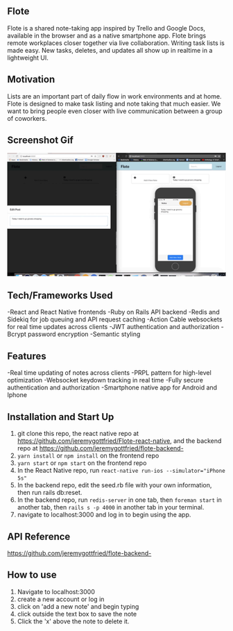 ## Flote
Flote is a shared note-taking app inspired by Trello and Google Docs, available in the browser and as a native smartphone app.
Flote brings remote workplaces closer together via live collaboration. Writing task lists is made easy. 
New tasks, deletes, and updates all show up in realtime in a lightweight UI. 

## Motivation 
Lists are an important part of daily flow in work environments and at home.
Flote is designed to make task listing and note taking that much easier. 
We want to bring people even closer with live communication between a group of coworkers. 

## Screenshot Gif 
<img src='https://github.com/jeremygottfried/flote-frontend/blob/master/Flote.mp4.gif' alt='gif' width=1000>

## Tech/Frameworks Used 
-React and React Native frontends
-Ruby on Rails API backend 
-Redis and Sidekiq for job queuing and API request caching
-Action Cable websockets for real time updates across clients
-JWT authentication and authorization 
-Bcrypt password encryption 
-Semantic styling 

## Features 
-Real time updating of notes across clients 
-PRPL pattern for high-level optimization 
-Websocket keydown tracking in real time 
-Fully secure authentication and authorization 
-Smartphone native app for Android and Iphone

## Installation and Start Up
1. git clone this repo, the react native repo at https://github.com/jeremygottfried/Flote-react-native,
and the backend repo at https://github.com/jeremygottfried/flote-backend-
2. `yarn install` or `npm install` on the frontend repo
3. `yarn start` or `npm start` on the frontend repo
4. In the React Native repo, run `react-native run-ios --simulator="iPhone 5s"`
5. In the backend repo, edit the seed.rb file with your own information, then run rails db:reset. 
6. In the backend repo, run `redis-server` in one tab, then `foreman start` in another tab, 
then `rails s -p 4000` in another tab in your terminal. 
7. navigate to localhost:3000 and log in to begin using the app. 

## API Reference
https://github.com/jeremygottfried/flote-backend-

## How to use
1. Navigate to localhost:3000
2. create a new account or log in
3. click on 'add a new note' and begin typing
4. click outside the text box to save the note 
5. Click the 'x' above the note to delete it. 
